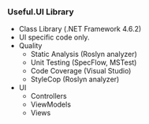 ### Useful.UI Library

* Class Library (.NET Framework 4.6.2)
* UI specific code only.
* Quality
  * Static Analysis (Roslyn analyzer)
  * Unit Testing (SpecFlow, MSTest)
  * Code Coverage (Visual Studio)
  * StyleCop (Roslyn analyzer)
* UI
  * Controllers
  * ViewModels
  * Views